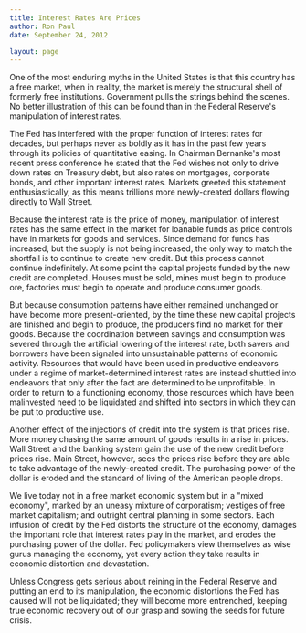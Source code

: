 ```yaml
---
title: Interest Rates Are Prices
author: Ron Paul
date: September 24, 2012

layout: page
---
```


One of the most enduring myths in the United States is that this country
has a free market, when in reality, the market is merely the structural
shell of formerly free institutions.  Government pulls the strings
behind the scenes.  No better illustration of this can be found than in
the Federal Reserve's manipulation of interest rates.

The Fed has interfered with the proper function of interest rates for
decades, but perhaps never as boldly as it has in the past few years
through its policies of quantitative easing.  In Chairman Bernanke's
most recent press conference he stated that the Fed wishes not only to
drive down rates on Treasury debt, but also rates on mortgages,
corporate bonds, and other important interest rates.  Markets greeted
this statement enthusiastically, as this means trillions more
newly-created dollars flowing directly to Wall Street.

Because the interest rate is the price of money, manipulation of
interest rates has the same effect in the market for loanable funds as
price controls have in markets for goods and services. Since demand for
funds has increased, but the supply is not being increased, the only way
to match the shortfall is to continue to create new credit. But this
process cannot continue indefinitely. At some point the capital projects
funded by the new credit are completed. Houses must be sold, mines must
begin to produce ore, factories must begin to operate and produce
consumer goods.

But because consumption patterns have either remained unchanged or have
become more present-oriented, by the time these new capital projects are
finished and begin to produce, the producers find no market for their
goods. Because the coordination between savings and consumption was
severed through the artificial lowering of the interest rate, both
savers and borrowers have been signaled into unsustainable patterns of
economic activity. Resources that would have been used in productive
endeavors under a regime of market-determined interest rates are instead
shuttled into endeavors that only after the fact are determined to be
unprofitable.  In order to return to a functioning economy, those
resources which have been malinvested need to be liquidated and shifted
into sectors in which they can be put to productive use.  

Another effect of the injections of credit into the system is that
prices rise.  More money chasing the same amount of goods results in a
rise in prices.  Wall Street and the banking system gain the use of the
new credit before prices rise.  Main Street, however, sees the prices
rise before they are able to take advantage of the newly-created credit.
The purchasing power of the dollar is eroded and the standard of living
of the American people drops.

We live today not in a free market economic system but in a "mixed
economy", marked by an uneasy mixture of corporatism; vestiges of free
market capitalism; and outright central planning in some sectors.  Each
infusion of credit by the Fed distorts the structure of the economy,
damages the important role that interest rates play in the market, and
erodes the purchasing power of the dollar.  Fed policymakers view
themselves as wise gurus managing the economy, yet every action they
take results in economic distortion and devastation. 

Unless Congress gets serious about reining in the Federal Reserve and
putting an end to its manipulation, the economic distortions the Fed has
caused will not be liquidated; they will become more entrenched, keeping
true economic recovery out of our grasp and sowing the seeds for future
crisis.
